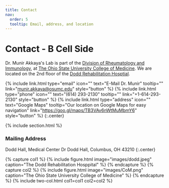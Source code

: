 ```yaml
---
title: Contact
nav:
  order: 5
  tooltip: Email, address, and location
---
```


# <i class="fas fa-envelope"></i>Contact - B Cell Side

Dr. Munir Akkaya's Lab is part of the [Division of Rheumatology and Immunology](https://medicine.osu.edu/departments/internal-medicine/rheumatology), at [The Ohio State University College of Medicine](https://medicine.osu.edu/).
We are located on the 2nd floor of the [Dodd Rehabilitation Hosptial](https://wexnermedical.osu.edu/locations/dodd-rehabilitation-hospital).

{%
  include link.html
  type="email"
  icon=""
  text="E-Mail Dr. Munir"
  tooltip=""
  link="munir.akkaya@osumc.edu"
  style="button"
%}
{%
  include link.html
  type="phone"
  icon=""
  text="(614) 293-2130"
  tooltip=""
  link="+1-614-293-2130"
  style="button"
%}
{%
  include link.html
  type="address"
  icon=""
  text="Google Maps"
  tooltip="Our location on Google Maps for easy navigation"
  link="https://goo.gl/maps/TB3VAv6nWtMuMbmY6"
  style="button"
%}
{:.center}

{% include section.html %}

### <i class="fas fa-mail-bulk"></i>Mailing Address

Dodd Hall, Medical Center Dr Dodd Hall, 
Columbus, OH 43210
{:.center}

{% capture col1 %}
{%
  include figure.html
  image="images/dodd.jpeg"
  caption="The Dodd Rehabilitation Hosppital"
%}
{% endcapture %}
{% capture col2 %}
{%
  include figure.html
  image="images/CoM.png"
  caption="The Ohio State University College of Medicine"
%}
{% endcapture %}
{% include two-col.html col1=col1 col2=col2 %}
